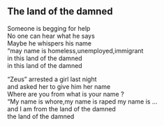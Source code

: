 ## The land of the damned

Someone is begging for help  
No one can hear what he says  
Maybe he whispers his name  
“may name is homeless,unemployed,immigrant  
in this land of the damned  
in this land of the damned

“Zeus” arrested a girl last night  
and asked her to give him her name   
Where are you from what is your name ?  
“My name is whore,my name is raped my name is …  
and I am from the land of the damned   
the land of the damned  
